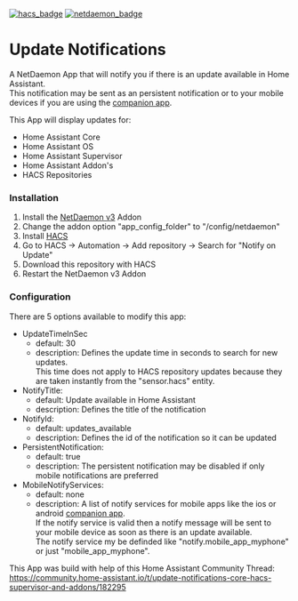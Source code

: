 [![hacs_badge](https://img.shields.io/badge/HACS-Default-41BDF5.svg)](https://github.com/hacs/integration)
[![netdaemon_badge](https://img.shields.io/badge/NetDaemon-v3-pink)](https://netdaemon.xyz/docs/v3)

# Update Notifications
A NetDaemon App that will notify you if there is an update available in Home Assistant.  
This notification may be sent as an persistent notification or to your mobile devices if you are using the [companion app](https://companion.home-assistant.io/).  
  
  
This App will display updates for:  
- Home Assistant Core
- Home Assistant OS
- Home Assistant Supervisor
- Home Assistant Addon's
- HACS Repositories
  
### Installation
1. Install the [NetDaemon v3](https://netdaemon.xyz/docs/v3/started/installation) Addon
2. Change the addon option "app_config_folder" to "/config/netdaemon"
3. Install [HACS](https://hacs.xyz/docs/setup/download)
4. Go to HACS -> Automation -> Add repository -> Search for "Notify on Update"
5. Download this repository with HACS
6. Restart the NetDaemon v3 Addon

### Configuration  
There are 5 options available to modify this app:  
- UpdateTimeInSec  
  - default: 30  
  - description: Defines the update time in seconds to search for new updates.  
                 This time does not apply to HACS repository updates because they are taken instantly from the "sensor.hacs" entity.  
- NotifyTitle:  
  - default: Update available in Home Assistant  
  - description: Defines the title of the notification  
- NotifyId:  
  - default: updates_available  
  - description: Defines the id of the notification so it can be updated  
- PersistentNotification:  
  - default: true  
  - description: The persistent notification may be disabled if only mobile notifications are preferred  
- MobileNotifyServices:  
  - default: none  
  - description: A list of notify services for mobile apps like the ios or android [companion app](https://companion.home-assistant.io/).  
                 If the notify service is valid then a notify message will be sent to your mobile device as soon as there is an update available.  
                 The notify service my be definded like "notify.mobile_app_myphone" or just "mobile_app_myphone".  
  
This App was build with help of this Home Assistant Community Thread:  
https://community.home-assistant.io/t/update-notifications-core-hacs-supervisor-and-addons/182295  
